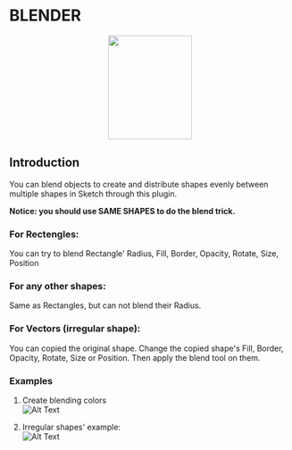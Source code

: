 # BLENDER

<p align="center">
  <img src = "https://github.com/bunnieabc/Blender/blob/master/doc/logo.png?raw=true" width="150" height="186"/>
</p>

## Introduction  
You can blend objects to create and distribute shapes evenly between multiple shapes in Sketch through this plugin.

**Notice: you should use SAME SHAPES to do the blend trick.**

### For Rectengles:  
You can try to blend Rectangle' Radius, Fill, Border, Opacity, Rotate, Size, Position

### For any other shapes:  
Same as Rectangles, but can not blend their Radius.

### For Vectors (irregular shape):  
You can copied the original shape. Change the copied shape's Fill, Border, Opacity, Rotate, Size or Position. Then apply the blend tool on them.



  
### Examples

1. Create blending colors  
![Alt Text](https://github.com/bunnieabc/Blender/blob/master/doc/blender-ex1.gif)
  
2. Irregular shapes' example:  
![Alt Text](https://github.com/bunnieabc/Blender/blob/master/doc/blender-ex3.gif)
